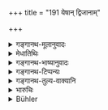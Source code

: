 +++
title = "191 येषान् द्विजानाम्"

+++

<details><summary>गङ्गानथ-मूलानुवादः</summary>

Though twice-born men to whom the Sāvitrī has not been taught according to rule, should be made to perform three Kṛcchra penances and then initiated in due form.—(191)
</details>

<details><summary>मेधातिथिः</summary>

"आ षोडशाद् ब्राह्मणस्य" (म्ध् २.३८) इत्यादिनोपनयनकालनियमः कृतः । तदतिक्रमे प्रायश्चित्तम् इदम् । गर्भाष्टमात् प्रभृति यावत् षोडशवर्षं ब्राह्मणस्य **सावित्री नानूच्येत** । सावित्र्यनुवचनेनोपनयनाख्यसंस्कारो लक्ष्यते । अस्मिन् काले यद्य् उपनयनं न क्रियेत । एवं "आ द्वाविंशात् क्षत्रियस्य आ चतुर्विंशतेर् विशः" (म्ध् २.३८) । अत ऊर्ध्वं **त्रीन् कृच्छांश् चारयितव्यः** । निरुपपदकृच्छ्रश्रवणे प्राजापत्यप्रत्यय इति स्मृतितन्त्रसिद्धिः । 

- <u>अन्ये</u> तु कृच्छ्रातिकृच्छ्रान् आहुः ।

- कृच्छ्रेषु कृतेषूपनेतव्या । **यथाविधी**त्य् अनुवादः ॥ ११.१९१ ॥
</details>

<details><summary>गङ्गानथ-भाष्यानुवादः</summary>

The time for the Brāhmaṇa’s Initiation has been laid down as extending up to the sixteenth year of his age; and the present text lays down the expiation for transgressing this limit.

If to a Brāhmaṇa the *Sāvitrī* has not been taught—from the seventh to the sixteenth year of his age—the ‘*teaching of the Sāvitrī*’ stands here for the sacrament of *Initiation*; hence the meaning is ‘if the Initiation has not been performed at the said time’; similarly up to the twenty-second year for the Kṣatriya, and the twenty-fourth year for the Vaiśya,—then after the lapse of this time, he should be made to perform three ‘*Kṛcchra*’ penances. Where the term ‘Kṛcchra’ stands without an epithet, it means the *Prājāpatya* penance,—such is the well-known usage of *Smṛti*.

Others explain the ‘*Kṛcchra*’ here as standing for the
*Kṛcchātikṛcchra*.

After these *Kṛcchra* penances have been performed, he should be initiated.

‘*In due form*’— This is purely reiterative.—(191)
</details>

<details><summary>गङ्गानथ-टिप्पन्यः</summary>

[See
2.38.]

This verse is quoted in *Parāśaramādhava* (Prāyaścitta, p. 433), as
laying down the expiation for the ‘*Vrātya*’;—in *Madanapārijāta* (p.
871), which adds that—(*a*) in the case of the omission being due to the
absence of an initiator, the expiation should he that prescribed by Manu
and Yājñavalkya, and (*b*) in the case of omission being due to no such
unavoidable circumstances, nor in times of digress, it should be ‘Three
Years’ Penance’ prescribed under the section on cow-slaughter.

It is quoted in *Aparārka* (p. 1107), which explains ‘*trīn kṛcchrān*’
as meaning—(1) The *Prājāpatya*, (2) the *Kṛcchra* and (3) the
*Atikṛcchra*;—in *Mitākṣarā* (3.265), as laying down what should be done
when one has become a ‘*vrātya*’;—in *Vīramitrodaya* (Saṃskāra, p.
350);—and in *Prāyaścittaviveka* (p. 384.)
</details>

<details><summary>गङ्गानथ-तुल्य-वाक्यानि</summary>

*Viṣṇu* (54-26).—‘Those twice-born men by whom the *Gāyatrī* has not
been repeated, nor the other ceremonies performed, as the law directs,
must be made to perform three *Prājāpatya* penances and then initiated
according to custom.’

*Āpastamba* (1.1.28-29).—‘If the proper time for initiation has passed,
he shall observe, for the space of two months, the duties of a Student,
as observed by those who are studying the three Vedas; after that he may
be initiated; and after that he may be instructed.’

*Vaśiṣṭha* (11.76-78).—‘A man who has missed the *Sāvitrī* may undergo
the *Uddālaka* penance. Let him subsist, during two months, on
barley-gruel, during one month on milk, during half a month on curds,
during eight days on clarified butter, during six days on alms given
without asking, and during three days on water; and let him fast for one
day and night. Or, he may go to bathe with the priests at the end of an
*Āśvamedha* sacrifice. Or, he may perform the *Vrātya-stoma*.’
</details>

<details><summary>भारुचिः</summary>

त्रयः कृच्छ्राः, आद्यत्वात् प्राजापत्याः । कृच्छ्रातिकृच्छ्रपराका इत्य् अपरे ॥ ११.१९० ॥
</details>

<details><summary>Bühler</summary>

192	Those twice-born men who may not have been taught the Savitri (at the time) prescribed by the rule, he shall cause to perform three Krikkhra (penances) and afterwards initiate them in accordance with the law.
</details>
